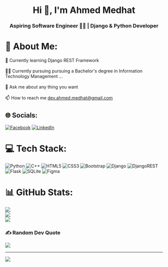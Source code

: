 <h1 align="center">Hi 👋, I'm Ahmed Medhat</h1>
<h3 align="center">Aspiring Software Engineer 👨‍💻 | Django & Python Developer</h3>

# 💫 About Me:
🌱 Currently learning Django REST Framework<br><br>👨‍💻 Currently pursuing pursuing a Bachelor's degree in Information Technology Management ...<br><br>💬 Ask me about any thing you want<br><br>📫 How to reach me dev.ahmed.medhat@gmail.com


## 🌐 Socials:
[![Facebook](https://img.shields.io/badge/Facebook-%231877F2.svg?logo=Facebook&logoColor=white)](https://facebook.com/https://facebook.com/share/1H82VHFqEy) [![LinkedIn](https://img.shields.io/badge/LinkedIn-%230077B5.svg?logo=linkedin&logoColor=white)](https://linkedin.com/in/https://www.linkedin.com/in/devahmedmedhat) 

# 💻 Tech Stack:
![Python](https://img.shields.io/badge/python-3670A0?style=for-the-badge&logo=python&logoColor=ffdd54) ![C++](https://img.shields.io/badge/c++-%2300599C.svg?style=for-the-badge&logo=c%2B%2B&logoColor=white) ![HTML5](https://img.shields.io/badge/html5-%23E34F26.svg?style=for-the-badge&logo=html5&logoColor=white) ![CSS3](https://img.shields.io/badge/css3-%231572B6.svg?style=for-the-badge&logo=css3&logoColor=white) ![Bootstrap](https://img.shields.io/badge/bootstrap-%238511FA.svg?style=for-the-badge&logo=bootstrap&logoColor=white) ![Django](https://img.shields.io/badge/django-%23092E20.svg?style=for-the-badge&logo=django&logoColor=white) ![DjangoREST](https://img.shields.io/badge/DJANGO-REST-ff1709?style=for-the-badge&logo=django&logoColor=white&color=ff1709&labelColor=gray) ![Flask](https://img.shields.io/badge/flask-%23000.svg?style=for-the-badge&logo=flask&logoColor=white) ![SQLite](https://img.shields.io/badge/sqlite-%2307405e.svg?style=for-the-badge&logo=sqlite&logoColor=white) ![Figma](https://img.shields.io/badge/figma-%23F24E1E.svg?style=for-the-badge&logo=figma&logoColor=white)
# 📊 GitHub Stats:
![](https://github-readme-stats.vercel.app/api?username=Ahmed-Mana3&theme=dark&hide_border=false&include_all_commits=false&count_private=false)<br/>
![](https://nirzak-streak-stats.vercel.app/?user=Ahmed-Mana3&theme=dark&hide_border=false)<br/>
![](https://github-readme-stats.vercel.app/api/top-langs/?username=Ahmed-Mana3&theme=dark&hide_border=false&include_all_commits=false&count_private=false&layout=compact)

### ✍️ Random Dev Quote
![](https://quotes-github-readme.vercel.app/api?type=horizontal&theme=radical)

---
[![](https://visitcount.itsvg.in/api?id=Ahmed-Mana3&icon=0&color=0)](https://visitcount.itsvg.in)

<!-- Proudly created with GPRM ( https://gprm.itsvg.in ) -->





